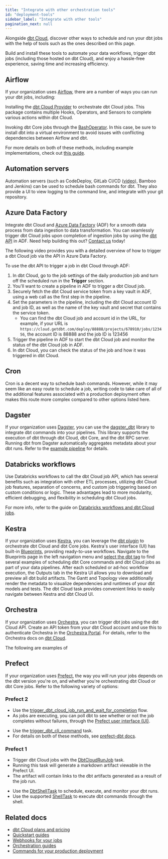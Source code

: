 ```yaml
---
title: "Integrate with other orchestration tools"
id: "deployment-tools"
sidebar_label: "Integrate with other tools"
pagination_next: null
---
```


Alongside [dbt Cloud](/docs/deploy/jobs), discover other ways to schedule and run your dbt jobs with the help of tools such as the ones described on this page.

Build and install these tools to automate your data workflows, trigger dbt jobs (including those hosted on dbt Cloud), and enjoy a hassle-free experience, saving time and increasing efficiency.

## Airflow

If your organization uses [Airflow](https://airflow.apache.org/), there are a number of ways you can run your dbt jobs, including:

<Tabs>

<TabItem value="airflowcloud" label="dbt Cloud">

Installing the [dbt Cloud Provider](https://airflow.apache.org/docs/apache-airflow-providers-dbt-cloud/stable/index.html) to orchestrate dbt Cloud jobs. This package contains multiple Hooks, Operators, and Sensors to complete various actions within dbt Cloud.

<Lightbox src="/img/docs/running-a-dbt-project/airflow_dbt_connector.png" title="Airflow DAG using DbtCloudRunJobOperator"/>
<Lightbox src="/img/docs/running-a-dbt-project/dbt_cloud_airflow_trigger.png" title="dbt Cloud job triggered by Airflow"/>

</TabItem>

<TabItem value="airflowcore" label="dbt Core">

Invoking dbt Core jobs through the [BashOperator](https://registry.astronomer.io/providers/apache-airflow/modules/bashoperator). In this case, be sure to install dbt into a virtual environment to avoid issues with conflicting dependencies between Airflow and dbt.

</TabItem>
</Tabs>

For more details on both of these methods, including example implementations, check out [this guide](https://docs.astronomer.io/learn/airflow-dbt-cloud).

## Automation servers

Automation servers (such as CodeDeploy, GitLab CI/CD ([video](https://youtu.be/-XBIIY2pFpc?t=1301)), Bamboo and Jenkins) can be used to schedule bash commands for dbt. They also provide a UI to view logging to the command line, and integrate with your git repository.

## Azure Data Factory

Integrate dbt Cloud and [Azure Data Factory](https://learn.microsoft.com/en-us/azure/data-factory/) (ADF) for a smooth data process from data ingestion to data transformation. You can seamlessly trigger dbt Cloud jobs upon completion of ingestion jobs by using the [dbt API](/docs/dbt-cloud-apis/overview) in ADF. Need help building this out? [Contact us](https://www.getdbt.com/contact/) today!


The following video provides you with a detailed overview of how to trigger a dbt Cloud job via the API in Azure Data Factory.

<LoomVideo id="8dcc1d22a0bf43a1b89ecc6f6b6d0b18" /> 


To use the dbt API to trigger a job in dbt Cloud through ADF:

1. In dbt Cloud, go to the job settings of the daily production job and turn off the scheduled run in the **Trigger** section.
2. You'll want to create a pipeline in ADF to trigger a dbt Cloud job.
3. Securely fetch the dbt Cloud service token from a key vault in ADF, using a web call as the first step in the pipeline.
4. Set the parameters in the pipeline, including the dbt Cloud account ID and  job ID, as well as the name of the key vault and secret that contains the service token. 
    * You can find the dbt Cloud job and account id in the URL, for example, if your URL is `https://cloud.getdbt.com/deploy/88888/projects/678910/jobs/123456`, the account ID is 88888 and the job ID is 123456
5. Trigger the pipeline in ADF to start the dbt Cloud job and monitor the status of the dbt Cloud job in ADF.
6. In dbt Cloud, you can check the status of the job and how it was triggered in dbt Cloud.

## Cron

Cron is a decent way to schedule bash commands. However, while it may seem like an easy route to schedule a job, writing code to take care of all of the additional features associated with a production deployment often makes this route more complex compared to other options listed here.

## Dagster

If your organization uses [Dagster](https://dagster.io/), you can use the [dagster_dbt](https://docs.dagster.io/_apidocs/libraries/dagster-dbt) library to integrate dbt commands into your pipelines. This library supports the execution of dbt through dbt Cloud, dbt Core, and the dbt RPC server. Running dbt from Dagster automatically aggregates metadata about your dbt runs. Refer to the [example pipeline](https://dagster.io/blog/dagster-dbt) for details.

## Databricks workflows 

Use Databricks workflows to call the dbt Cloud job API, which has several benefits such as integration with other ETL processes, utilizing dbt Cloud job features, separation of concerns, and custom job triggering based on custom conditions or logic. These advantages lead to more modularity, efficient debugging, and flexibility in scheduling dbt Cloud jobs.

For more info, refer to the guide on [Databricks workflows and dbt Cloud jobs](/guides/how-to-use-databricks-workflows-to-run-dbt-cloud-jobs).

## Kestra

If your organization uses [Kestra](http://kestra.io/), you can leverage the [dbt plugin](https://kestra.io/plugins/plugin-dbt) to orchestrate dbt Cloud and dbt Core jobs. Kestra's user interface (UI) has built-in [Blueprints](https://kestra.io/docs/user-interface-guide/blueprints), providing ready-to-use workflows. Navigate to the Blueprints page in the left navigation menu and [select the dbt tag](https://demo.kestra.io/ui/blueprints/community?selectedTag=36) to find several examples of scheduling dbt Core commands and dbt Cloud jobs as part of your data pipelines. After each scheduled or ad-hoc workflow execution, the Outputs tab in the Kestra UI allows you to download and preview all dbt build artifacts. The Gantt and Topology view additionally render the metadata to visualize dependencies and runtimes of your dbt models and tests. The dbt Cloud task provides convenient links to easily navigate between Kestra and dbt Cloud UI.

## Orchestra

If your organization uses [Orchestra](https://getorchestra.io), you can trigger dbt jobs using the dbt Cloud API. Create an API token from your dbt Cloud account and use this to authenticate Orchestra in the [Orchestra Portal](https://app.getorchestra.io). For details, refer to the Orchestra docs on [dbt Cloud](https://orchestra-1.gitbook.io/orchestra-portal/integrations/transformation/dbt-cloud).

The following are examples of 

## Prefect

If your organization uses [Prefect](https://www.prefect.io/), the way you will run your jobs depends on the dbt version you're on, and whether you're orchestrating dbt Cloud or dbt Core jobs. Refer to the following variety of options:

<Lightbox src="/img/docs/running-a-dbt-project/prefect_dag_dbt_cloud.jpg" width="75%" title="Prefect DAG using a dbt Cloud job run flow"/> 


### Prefect 2

<Tabs>

<TabItem value="prefect2cloud" label="dbt Cloud">

- Use the [trigger_dbt_cloud_job_run_and_wait_for_completion](https://prefecthq.github.io/prefect-dbt/cloud/jobs/#prefect_dbt.cloud.jobs.trigger_dbt_cloud_job_run_and_wait_for_completion) flow. 
- As jobs are executing, you can poll dbt to see whether or not the job completes without failures, through the [Prefect user interface (UI)](https://docs.prefect.io/ui/overview/).


<Lightbox src="/img/docs/running-a-dbt-project/dbt_cloud_job_prefect.jpg" title="dbt Cloud job triggered by Prefect"/> 

</TabItem>

<TabItem value="prefect2core" label="dbt Core">

- Use the [trigger_dbt_cli_command](https://prefecthq.github.io/prefect-dbt/cli/commands/#prefect_dbt.cli.commands.trigger_dbt_cli_command) task. 
- For details on both of these methods, see [prefect-dbt docs](https://prefecthq.github.io/prefect-dbt/).

</TabItem>
</Tabs>


### Prefect 1

<Tabs>

<TabItem value="prefect1cloud" label="dbt Cloud">

- Trigger dbt Cloud jobs with the [DbtCloudRunJob](https://docs.prefect.io/api/latest/tasks/dbt.html#dbtcloudrunjob) task. 
- Running this task will generate a markdown artifact viewable in the Prefect UI. 
- The artifact will contain links to the dbt artifacts generated as a result of the job run.

</TabItem>

<TabItem value="prefect1core" label="dbt Core">

- Use the [DbtShellTask](https://docs.prefect.io/api/latest/tasks/dbt.html#dbtshelltask) to schedule, execute, and monitor your dbt runs. 
- Use the supported [ShellTask](https://docs.prefect.io/api/latest/tasks/shell.html#shelltask) to execute dbt commands through the shell.


</TabItem>
</Tabs>


## Related docs

- [dbt Cloud plans and pricing](https://www.getdbt.com/pricing/)
- [Quickstart guides](/guides)
- [Webhooks for your jobs](/docs/deploy/webhooks)
- [Orchestration guides](https://docs.getdbt.com/guides/orchestration)
- [Commands for your production deployment](https://discourse.getdbt.com/t/what-are-the-dbt-commands-you-run-in-your-production-deployment-of-dbt/366)
